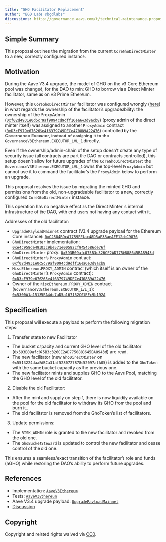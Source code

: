 ```yaml
---
title: "GHO Facilitator Replacement"
author: "BGD Labs @bgdlabs"
discussions: https://governance.aave.com/t/technical-maintenance-proposals/15274/107
---
```


## Simple Summary

This proposal outlines the migration from the current `CoreGhoDirectMinter` to a new, correctly configured instance.

## Motivation

During the Aave V3.4 upgrade, the model of GHO on the v3 Core Ethereum pool was changed, for the DAO to mint GHO to borrow via a Direct Minter facilitator, same as on v3 Prime Ethereum.

However, this `CoreGhoDirectMinter` facilitator was configured wrongly ([here](https://github.com/bgd-labs/protocol-v3.4-upgrade/blob/main/src/UpgradePayloadMainnet.sol#L106-L110)) in what regards the ownership of the facilitator’s upgradeability: the ownership of the ProxyAdmin ([`0xf02d4931e0d5c79af9094cd9dff16ea6e3d9acb8`](https://etherscan.io/address/0xf02d4931e0d5c79af9094cd9dff16ea6e3d9acb8)) (proxy admin of the direct minter itself) was assigned to another `ProxyAdmin` contract ([`0xD3cF979e676265e4f6379749DECe4708B9A22476`](https://etherscan.io/address/0xD3cF979e676265e4f6379749DECe4708B9A22476)) controlled by the Governance Executor, instead of assigning it to the `GovernanceV3Ethereum.EXECUTOR_LVL_1` directly.

Even if the ownership/admin-chain of the setup doesn’t create any type of security issue (all contracts are part the DAO or contracts controlled), this setup doesn’t allow for future upgrades of the `CoreGhoDirectMinter`: the `GovernanceV3Ethereum.EXECUTOR_LVL_1` owns the top-level `ProxyAdmin` but cannot use it to command the facilitator’s the `ProxyAdmin` below to perform an upgrade.

This proposal resolves the issue by migrating the minted GHO and permissions from the old, non-upgradeable facilitator to a new, correctly configured `CoreGhoDirectMinter` instance.

This operation has no negative effect as the Direct Minter is internal infrastructure of the DAO, with end users not having any contact with it.

Addresses of the old facilitator:

- `UpgradePayloadMainnet` contract (V3.4 upgrade payload for the Ethereum Core instance): [`0xC2584B9cA7759FE1ac48D8aE38aeAFE12dbC9876`](https://etherscan.io/address/0xC2584B9cA7759FE1ac48D8aE38aeAFE12dbC9876)
- `GhoDirectMinter` implementation: [`0xe4c958de49303c9be571e00582cf9454586de76f`](https://etherscan.io/address/0xe4c958de49303c9be571e00582cf9454586de76f)
- `GhoDirectMinter` proxy: [`0x593B09afc075B3c326CE2AD7750888645BA8943d`](https://etherscan.io/address/0x593B09afc075B3c326CE2AD7750888645BA8943d)
- `GhoDirectMinter`’s `ProxyAdmin` contract: [`0xf02d4931e0d5c79af9094cd9dff16ea6e3d9acb8`](https://etherscan.io/address/0xf02d4931e0d5c79af9094cd9dff16ea6e3d9acb8)
- `MiscEthereum.PROXY_ADMIN` contract (which itself is an owner of the `GhoDirectMinter`’s `ProxyAdmin` contract): [`0xD3cF979e676265e4f6379749DECe4708B9A22476`](https://etherscan.io/address/0xD3cF979e676265e4f6379749DECe4708B9A22476)
- Owner of the `MiscEthereum.PROXY_ADMIN` contract (`GovernanceV3Ethereum.EXECUTOR_LVL_1`): [`0x5300A1a15135EA4dc7aD5a167152C01EFc9b192A`](https://etherscan.io/address/0x5300A1a15135EA4dc7aD5a167152C01EFc9b192A)

## Specification

This proposal will execute a payload to perform the following migration steps:

1. Transfer state to new Facilitator

- The bucket capacity and current GHO level of the old facilitator (`0x593B09afc075B3c326CE2AD7750888645BA8943d`) are read.
- The new facilitator (new `GhoDirectMinter` on `0x5513224daaEABCa31af5280727878d52097afA05`) is added to the `GhoToken` with the same bucket capacity as the previous one.
- The new facilitator mints and supplies GHO to the Aave Pool, matching the GHO level of the old facilitator.

2. Disable the old Facilitator:

- After the mint and supply on step 1, there is now liquidity available on the pool for the old facilitator to withdraw its GHO from the pool and burn it..
- The old facilitator is removed from the GhoToken’s list of facilitators.

3. Update permissions:

- The `RISK_ADMIN` role is granted to the new facilitator and revoked from the old one.
- The `GhoBucketSteward` is updated to control the new facilitator and cease control of the old one.

This ensures a seamless/exact transition of the facilitator’s role and funds (aGHO) while restoring the DAO’s ability to perform future upgrades.

## References

- Implementation: [`AaveV3Ethereum`](https://github.com/bgd-labs/aave-proposals-v3/blob/main/src/20250821_AaveV3Ethereum_GHOFacilitatorReplacement/AaveV3Ethereum_GHOFacilitatorReplacement_20250821.sol)
- Tests: [`AaveV3Ethereum`](https://github.com/bgd-labs/aave-proposals-v3/blob/main/src/20250821_AaveV3Ethereum_GHOFacilitatorReplacement/AaveV3Ethereum_GHOFacilitatorReplacement_20250821.t.sol)
- Aave V3.4 upgrade payload: [`UpgradePayloadMainnet`](https://github.com/bgd-labs/protocol-v3.4-upgrade/blob/main/src/UpgradePayloadMainnet.sol)
- [Discussion](https://governance.aave.com/t/technical-maintenance-proposals/15274/107)

## Copyright

Copyright and related rights waived via [CC0](https://creativecommons.org/publicdomain/zero/1.0/).
